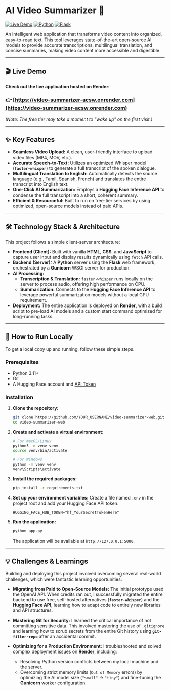 # AI Video Summarizer 🚀

[![Live Demo](https://img.shields.io/badge/Live_Demo-Visit_Now-2ea44f?style=for-the-badge&logo=render)](https://video-summarizer-acsw.onrender.com)
[![Python](https://img.shields.io/badge/Python-3.11-3776AB?style=for-the-badge&logo=python)](https://www.python.org/)
[![Flask](https://img.shields.io/badge/Flask-2.2-000000?style=for-the-badge&logo=flask)](https://flask.palletsprojects.com/)

An intelligent web application that transforms video content into organized, easy-to-read text. This tool leverages state-of-the-art open-source AI models to provide accurate transcriptions, multilingual translation, and concise summaries, making video content more accessible and digestible.

---

## 🎬 Live Demo

**Check out the live application hosted on Render:**

### 👉 [https://video-summarizer-acsw.onrender.com](https://video-summarizer-acsw.onrender.com)

*(Note: The free tier may take a moment to "wake up" on the first visit.)*

---

## ✨ Key Features

-   **Seamless Video Upload:** A clean, user-friendly interface to upload video files (MP4, MOV, etc.).
-   **Accurate Speech-to-Text:** Utilizes an optimized Whisper model (**`faster-whisper`**) to generate a full transcript of the spoken dialogue.
-   **Multilingual Translation to English:** Automatically detects the source language (e.g., Tamil, Spanish, French) and translates the entire transcript into English text.
-   **One-Click AI Summarization:** Employs a **Hugging Face Inference API** to condense the full transcript into a short, coherent summary.
-   **Efficient & Resourceful:** Built to run on free-tier services by using optimized, open-source models instead of paid APIs.

---

## 🛠️ Technology Stack & Architecture

This project follows a simple client-server architecture:

-   **Frontend (Client):** Built with vanilla **HTML**, **CSS**, and **JavaScript** to capture user input and display results dynamically using `fetch` API calls.
-   **Backend (Server):** A **Python** server using the **Flask** web framework, orchestrated by a **Gunicorn** WSGI server for production.
-   **AI Processing:**
    -   **Transcription & Translation:** `faster-whisper` runs locally on the server to process audio, offering high performance on CPU.
    -   **Summarization:** Connects to the **Hugging Face Inference API** to leverage powerful summarization models without a local GPU requirement.
-   **Deployment:** The entire application is deployed on **Render**, with a build script to pre-load AI models and a custom start command optimized for long-running tasks.

---

## 🚀 How to Run Locally

To get a local copy up and running, follow these simple steps.

### Prerequisites

-   Python 3.11+
-   Git
-   A Hugging Face account and [API Token](https://huggingface.co/settings/tokens)

### Installation

1.  **Clone the repository:**
    ```sh
    git clone https://github.com/YOUR_USERNAME/video-summarizer-web.git
    cd video-summarizer-web
    ```

2.  **Create and activate a virtual environment:**
    ```sh
    # For macOS/Linux
    python3 -m venv venv
    source venv/bin/activate
    
    # For Windows
    python -m venv venv
    venv\Scripts\activate
    ```

3.  **Install the required packages:**
    ```sh
    pip install -r requirements.txt
    ```

4.  **Set up your environment variables:**
    Create a file named `.env` in the project root and add your Hugging Face API token:
    ```
    HUGGING_FACE_HUB_TOKEN="hf_YourSecretTokenHere"
    ```

5.  **Run the application:**
    ```sh
    python app.py
    ```
    The application will be available at `http://127.0.0.1:5000`.

---

## 💡 Challenges & Learnings

Building and deploying this project involved overcoming several real-world challenges, which were fantastic learning opportunities:

-   **Migrating from Paid to Open-Source Models:** The initial prototype used the OpenAI API. When credits ran out, I successfully migrated the entire backend to use free, self-hosted alternatives (**`faster-whisper`**) and the **Hugging Face API**, learning how to adapt code to entirely new libraries and API structures.

-   **Mastering Git for Security:** I learned the critical importance of not committing sensitive data. This involved mastering the use of `.gitignore` and learning how to scrub secrets from the entire Git history using **`git-filter-repo`** after an accidental commit.

-   **Optimizing for a Production Environment:** I troubleshooted and solved complex deployment issues on **Render**, including:
    -   Resolving Python version conflicts between my local machine and the server.
    -   Overcoming strict memory limits (`Out of Memory` errors) by optimizing the AI model size (`"small"` -> `"tiny"`) and fine-tuning the **Gunicorn** worker configuration.

